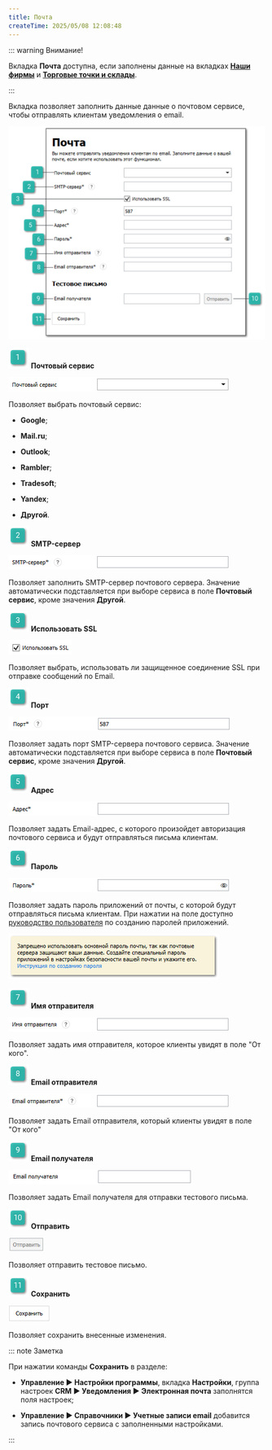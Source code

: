 ```yaml
---
title: Почта
createTime: 2025/05/08 12:08:48
---
```

::: warning Внимание!

Вкладка **Почта** доступна, если заполнены данные на вкладках [**Наши фирмы**](./nashi_firmy.md) и [**Торговые точки и склады**](./torgovye_tochki_i_sklady.md).

:::

Вкладка позволяет заполнить данные данные о почтовом сервисе, чтобы отправлять клиентам уведомления о email.

![](../../../assets/specification/image528.png)

![](../../../assets/specification/image006.png) **Почтовый сервис**

![](../../../assets/specification/image529.png)

Позволяет выбрать почтовый сервис:

- **Google**;

- **Mail.ru**;

- **Outlook**;

- **Rambler**;

- **Tradesoft**;

- **Yandex**;

- **Другой**.

![](../../../assets/specification/image008.png) **SMTP-сервер**

![](../../../assets/specification/image530.png)

Позволяет заполнить SMTP-сервер почтового сервера. Значение автоматически подставляется при выборе сервиса в поле **Почтовый сервис**, кроме значения **Другой**.

![](../../../assets/specification/image009.png) **Использовать SSL**

![](../../../assets/specification/image531.png)

Позволяет выбрать, использовать ли защищенное соединение SSL при отправке сообщений по Email.

![](../../../assets/specification/image010.png) **Порт**

![](../../../assets/specification/image532.png)

Позволяет задать порт SMTP-сервера почтового сервиса. Значение автоматически подставляется при выборе сервиса в поле **Почтовый сервис**, кроме значения **Другой**.

![](../../../assets/specification/image011.png) **Адрес**

![](../../../assets/specification/image533.png)

Позволяет задать Email-адрес, с которого произойдет авторизация почтового сервиса и будут отправляться письма клиентам.

![](../../../assets/specification/image012.png) **Пароль**

![](../../../assets/specification/image534.png)

Позволяет задать пароль приложений от почты, с которой будут отправляться письма клиентам. При нажатии на поле доступно [руководство пользователя](https://product-doc.tradesoft.ru/email/index.htm) по созданию паролей приложений.

![](../../../assets/specification/image535.png)

![](../../../assets/specification/image013.png) **Имя отправителя**

![](../../../assets/specification/image536.png)

Позволяет задать имя отправителя, которое клиенты увидят в поле "От кого".

![](../../../assets/specification/image014.png) **Email отправителя**

![](../../../assets/specification/image537.png)

Позволяет задать Email отправителя, который клиенты увидят в поле "От кого"

![](../../../assets/specification/image015.png) **Email получателя**

![](../../../assets/specification/image538.png)

Позволяет задать Email получателя для отправки тестового письма.

![](../../../assets/specification/image016.png) **Отправить**

![](../../../assets/specification/image539.png)

Позволяет отправить тестовое письмо. 

![](../../../assets/specification/image017.png) **Сохранить**

![](../../../assets/specification/image540.png)

Позволяет сохранить внесенные изменения.

::: note Заметка

При нажатии команды **Сохранить** в разделе:

- **Управление ► Настройки программы**, вкладка **Настройки**, группа настроек **CRM ► Уведомления ► Электронная почта** заполнятся поля настроек;

- **Управление ► Справочники ► Учетные записи email** добавится запись почтового сервиса с заполненными настройками.

:::